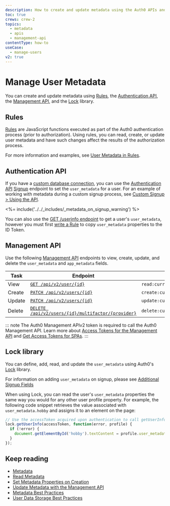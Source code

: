 ```yaml
---
description: How to create and update metadata using the Auth0 APIs and Lock and how to work with custom databases.
toc: true
crews: crew-2
topics:
  - metadata
  - apis
  - management-api
contentType: how-to
useCase:
  - manage-users
v2: true
---
```


# Manage User Metadata

You can create and update metadata using [Rules](/rules/current/metadata-in-rules), the [Authentication API](/api/authentication), the [Management API](/api/management/v2), and the [Lock](/libraries/lock) library.

## Rules

[Rules](/rules) are JavaScript functions executed as part of the Auth0 authentication process (prior to authorization). Using rules, you can read, create, or update user metadata and have such changes affect the results of the authorization process. 

For more information and examples, see [User Metadata in Rules](/rules/current/metadata-in-rules).

## Authentication API

If you have a [custom database connection](/connections/database#using-your-own-user-store), you can use the [Authentication API](/api/authentication) [Signup](/api/authentication?shell#signup) endpoint to set the `user_metadata` for a user. For an example of working with metadata during a custom signup process, see [Custom Signup > Using the API](/libraries/custom-signup#using-the-api).

<%= include('../../_includes/_metadata_on_signup_warning') %>

You can also use the [GET /userinfo endpoint](/api/authentication#get-user-info) to get a user's `user_metadata`, however you must first [write a Rule](/rules#copy-user-metadata-to-id-token) to copy `user_metadata` properties to the ID Token.

## Management API

Use the following [Management API](/api/management/v2) endpoints to view, create, update, and delete the `user_metadata` and `app_metadata` fields.

| **Task** | **Endpoint** | **Scope** | 
| -- | -- | -- |
| View | [`GET /api/v2/user/{id}`](/api/management/v2#!/Users/get_users_by_id) | `read:current_user_metadata` | 
| Create | [`PATCH /api/v2/users/{id}`](/api/management/v2#!/Users/post_users) | `create:current_user_metadata` |
| Update | [`PATCH /api/v2/users/{id}`](/api/management/v2#!/Users/patch_users_by_id) | `update:current_user_metadata` | 
| Delete | [`DELETE /api/v2/users/{id}/multifactor/{provider}`](/api/management/v2#!/Users/delete_multifactor_by_provider) | `delete:current_user_metadata` | 

::: note
The Auth0 Management APIv2 token is required to call the Auth0 Management API. Learn more about [Access Tokens for the Management API](/api/management/v2/tokens) and [Get Access Tokens for SPAs](/api/management/v2/get-access-tokens-for-spas).
:::

## Lock library

You can define, add, read, and update the `user_metadata` using Auth0's [Lock](/libraries/lock) library. 

For information on adding `user_metadata` on signup, please see [Additional Signup Fields](/libraries/lock/v10/customization#additionalsignupfields-array-)

When using Lock, you can read the user's `user_metadata` properties the same way you would for any other user profile property. For example, the following code snippet retrieves the value associated with `user_metadata.hobby` and assigns it to an element on the page:

```js
// Use the accessToken acquired upon authentication to call getUserInfo
lock.getUserInfo(accessToken, function(error, profile) {
  if (!error) {
    document.getElementById('hobby').textContent = profile.user_metadata.hobby;
  }
});
```

## Keep reading

* [Metadata](/users/concepts/overview-user-metadata)
* [Read Metadata](/users/guides/read-metadata)
* [Set Metadata Properties on Creation](/users/guides/set-metadata-properties-on-creation)
* [Update Metadata with the Management API](/users/guides/update-metadata-properties-with-management-api)
* [Metadata Best Practices](/best-practices/metadata-best-practices)
* [User Data Storage Best Practices](/best-practices/user-data-storage-best-practices)
